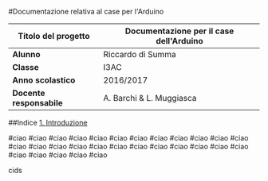 #Documentazione relativa al case per l'Arduino



**Titolo del progetto** | Documentazione per il case dell'Arduino
------------ | -------------
**Alunno** | Riccardo di Summa
**Classe** | I3AC
**Anno scolastico** | 2016/2017
**Docente responsabile** | A. Barchi & L. Muggiasca

##Indice
[1. Introduzione](https://github.com/diSumma/Case-Arduino/blob/master/Documentazione/Documentazione.md#prova)

#ciao
#ciao
#ciao
#ciao
#ciao
#ciao
#ciao
#ciao
#ciao
#ciao
#ciao
#ciao
#ciao
#ciao
#ciao
#ciao
#ciao
#ciao
#ciao
#ciao
#ciao
#ciao
#ciao
#ciao
#ciao
#ciao
#ciao
#ciao
#ciao
<div id="prova">
cids
</div>
